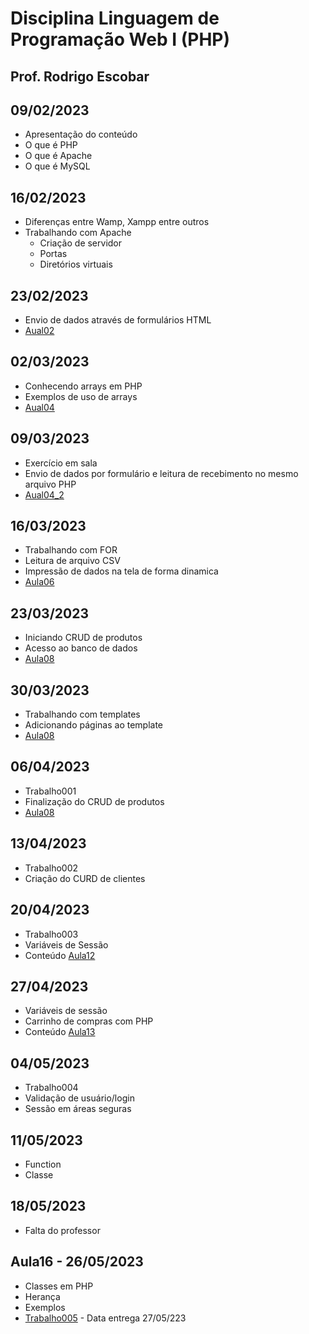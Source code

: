 # Disciplina Linguagem de Programação Web I (PHP)
## Prof. Rodrigo Escobar

## 09/02/2023
- Apresentação do conteúdo
- O que é PHP
- O que é Apache
- O que é MySQL

## 16/02/2023
- Diferenças entre Wamp, Xampp entre outros
- Trabalhando com Apache
    - Criação de servidor
    - Portas
    - Diretórios virtuais

## 23/02/2023
- Envio de dados através de formulários HTML
- [Aual02](Aula02)

## 02/03/2023
- Conhecendo arrays em PHP
- Exemplos de uso de arrays
- [Aual04](Aula04)

## 09/03/2023
- Exercício em sala
- Envio de dados por formulário e leitura de recebimento no mesmo arquivo PHP
- [Aual04_2](Aula04_2)

## 16/03/2023
- Trabalhando com FOR
- Leitura de arquivo CSV
- Impressão de dados na tela de forma dinamica
- [Aula06](Aula06)

## 23/03/2023
- Iniciando CRUD de produtos
- Acesso ao banco de dados
- [Aula08](Aula08)

## 30/03/2023
- Trabalhando com templates
- Adicionando páginas ao template
- [Aula08](Aula08)

## 06/04/2023
- Trabalho001
- Finalização do CRUD de produtos
- [Aula08](Aula08)

## 13/04/2023
- Trabalho002
- Criação do CURD de clientes
## 20/04/2023
- Trabalho003
- Variáveis de Sessão
- Conteúdo [Aula12](Aula12)

## 27/04/2023
- Variáveis de sessão
- Carrinho de compras com PHP
- Conteúdo [Aula13](Aula13)

## 04/05/2023
- Trabalho004
- Validação de usuário/login
- Sessão em áreas seguras

## 11/05/2023
- Function
- Classe

## 18/05/2023
- Falta do professor

## Aula16 - 26/05/2023
- Classes em PHP
- Herança
- Exemplos
- [Trabalho005](Trabalho005.pdf) - Data entrega 27/05/223

